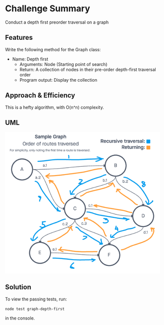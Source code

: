 # Challenge Summary

Conduct a depth first preorder traversal on a graph

## Features

Write the following method for the Graph class:

- Name: Depth first
  - Arguments: Node (Starting point of search)
  - Return: A collection of nodes in their pre-order depth-first traversal order
  - Program output: Display the collection

## Approach & Efficiency

This is a hefty algorithm, with O(n^n) complexity.

## UML

![graph-depth-first](graph-depth-first.png)

## Solution

To view the passing tests, run:

```node test graph-depth-first```

in the console.